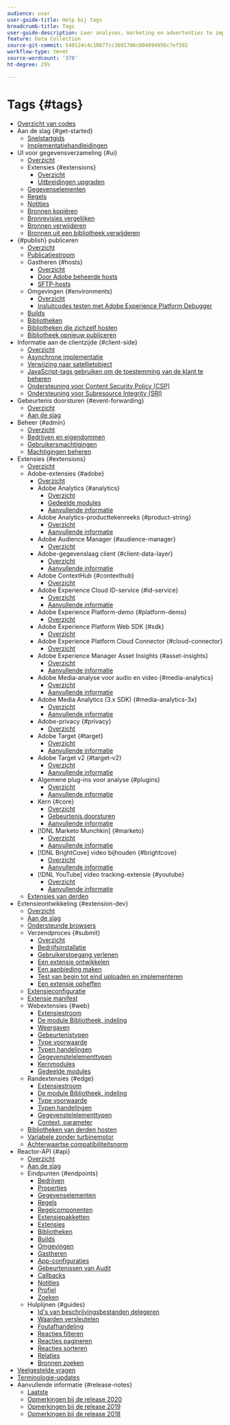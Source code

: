 ```yaml
---
audience: user
user-guide-title: Help bij tags
breadcrumb-title: Tags
user-guide-description: Leer analyses, marketing en advertenties te implementeren en te beheren om de ervaring van klanten te verbeteren.
feature: Data Collection
source-git-commit: 549124c4c10677cc3691706c804894956c7ef592
workflow-type: tm+mt
source-wordcount: '378'
ht-degree: 25%

---
```



# Tags {#tags}

* [Overzicht van codes](./home.md)
* Aan de slag {#get-started}
   * [Snelstartgids](./quick-start/quick-start.md)
   * [Implementatiehandleidingen](./quick-start/implementation-guides.md)
* UI voor gegevensverzameling {#ui}
   * [Overzicht](./ui/managing-resources/overview.md)
   * Extensies {#extensions}
      * [Overzicht](./ui/managing-resources/extensions/overview.md)
      * [Uitbreidingen upgraden](./ui/managing-resources/extensions/extension-upgrade.md)
   * [Gegevenselementen](./ui/managing-resources/data-elements.md)
   * [Regels](./ui/managing-resources/rules.md)
   * [Notities](./ui/managing-resources/notes.md)
   * [Bronnen kopiëren](./ui/managing-resources/copying-resources.md)
   * [Bronrevisies vergelijken](./ui/managing-resources/compare-resource-revisions.md)
   * [Bronnen verwijderen](./ui/managing-resources/delete-resources.md)
   * [Bronnen uit een bibliotheek verwijderen](./ui/managing-resources/remove-resources-from-library.md)
* {#publish} publiceren
   * [Overzicht](./ui/publishing/overview.md)
   * [Publicatiestroom](./ui/publishing/publishing-flow.md)
   * Gastheren {#hosts}
      * [Overzicht](./ui/publishing/hosts/hosts-overview.md)
      * [Door Adobe beheerde hosts](./ui/publishing/hosts/managed-by-adobe-host.md)
      * [SFTP-hosts](./ui/publishing/hosts/sftp-host.md)
   * Omgevingen {#environments}
      * [Overzicht](./ui/publishing/environments.md)
      * [Insluitcodes testen met Adobe Experience Platform Debugger](./ui/publishing/embed-code-testing.md)
   * [Builds](./ui/publishing/builds.md)
   * [Bibliotheken](./ui/publishing/libraries.md)
   * [Bibliotheken die zichzelf hosten](./ui/publishing/hosts/self-hosting-libraries.md)
   * [Bibliotheek opnieuw publiceren](./ui/publishing/republish.md)
* Informatie aan de clientzijde {#client-side}
   * [Overzicht](./ui/client-side/overview.md)
   * [Asynchrone implementatie](./ui/client-side/asynchronous-deployment.md)
   * [Verwijzing naar satellietobject](./ui/client-side/satellite-object.md)
   * [JavaScript-tags gebruiken om de toestemming van de klant te beheren](./ui/client-side/consent.md)
   * [Ondersteuning voor Content Security Policy (CSP)](./ui/client-side/content-security-policy.md)
   * [Ondersteuning voor Subresource Integrity (SRI)](./ui/client-side/sri.md)
* Gebeurtenis doorsturen {#event-forwarding}
   * [Overzicht](./ui/event-forwarding/overview.md)
   * [Aan de slag](./ui/event-forwarding/getting-started.md)
* Beheer {#admin}
   * [Overzicht](./ui/administration/overview.md)
   * [Bedrijven en eigendommen](./ui/administration/companies-and-properties.md)
   * [Gebruikersmachtigingen](./ui/administration/user-permissions.md)
   * [Machtigingen beheren](./ui/administration/manage-permissions.md)
* Extensies {#extensions}
   * [Overzicht](./extensions/overview.md)
   * Adobe-extensies {#adobe}
      * [Overzicht](./extensions/web/overview.md)
      * Adobe Analytics {#analytics}
         * [Overzicht](./extensions/web/analytics/overview.md)
         * [Gedeelde modules](./extensions/web/analytics/shared-modules.md)
         * [Aanvullende informatie](./extensions/web/analytics/release-notes.md)
      * Adobe Analytics-producttekenreeks {#product-string}
         * [Overzicht](./extensions/web/product-string/overview.md)
         * [Aanvullende informatie](./extensions/web/product-string/release-notes.md)
      * Adobe Audience Manager {#audience-manager}
         * [Overzicht](./extensions/web/audience-manager/overview.md)
      * Adobe-gegevenslaag client {#client-data-layer}
         * [Overzicht](./extensions/web/client-data-layer/overview.md)
         * [Aanvullende informatie](./extensions/web/client-data-layer/release-notes.md)
      * Adobe ContextHub {#contexthub}
         * [Overzicht](./extensions/web/contexthub/overview.md)
      * Adobe Experience Cloud ID-service {#id-service}
         * [Overzicht](./extensions/web/id-service/overview.md)
         * [Aanvullende informatie](./extensions/web/id-service/release-notes.md)
      * Adobe Experience Platform-demo {#platform-demo}
         * [Overzicht](./extensions/web/platform-demo/overview.md)
      * Adobe Experience Platform Web SDK {#sdk}
         * [Overzicht](./extensions/web/sdk/overview.md)
      * Adobe Experience Platform Cloud Connector {#cloud-connector}
         * [Overzicht](./extensions/web/cloud-connector/overview.md)
      * Adobe Experience Manager Asset Insights {#asset-insights}
         * [Overzicht](./extensions/web/asset-insights/overview.md)
         * [Aanvullende informatie](./extensions/web/asset-insights/release-notes.md)
      * Adobe Media-analyse voor audio en video {#media-analytics}
         * [Overzicht](./extensions/web/media-analytics/overview.md)
         * [Aanvullende informatie](./extensions/web/media-analytics/release-notes.md)
      * Adobe Media Analytics (3.x SDK) {#media-analytics-3x}
         * [Overzicht](./extensions/web/media-analytics-3x/overview.md)
         * [Aanvullende informatie](./extensions/web/media-analytics-3x/release-notes.md)
      * Adobe-privacy {#privacy}
         * [Overzicht](./extensions/web/privacy/overview.md)
      * Adobe Target {#target}
         * [Overzicht](./extensions/web/target/overview.md)
         * [Aanvullende informatie](./extensions/web/target/release-notes.md)
      * Adobe Target v2 {#target-v2}
         * [Overzicht](./extensions/web/target-v2/overview.md)
         * [Aanvullende informatie](./extensions/web/target-v2/release-notes.md)
      * Algemene plug-ins voor analyse {#plugins}
         * [Overzicht](./extensions/web/plugins/overview.md)
         * [Aanvullende informatie](./extensions/web/plugins/release-notes.md)
      * Kern {#core}
         * [Overzicht](./extensions/web/core/overview.md)
         * [Gebeurtenis doorsturen](./extensions/web/core/event-forwarding.md)
         * [Aanvullende informatie](./extensions/web/core/release-notes.md)
      * [!DNL Marketo Munchkin] {#marketo}
         * [Overzicht](./extensions/web/marketo/overview.md)
         * [Aanvullende informatie](./extensions/web/marketo/release-notes.md)
      * [!DNL BrightCove] video bijhouden  {#brightcove}
         * [Overzicht](./extensions/web/brightcove/overview.md)
         * [Aanvullende informatie](./extensions/web/brightcove/release-notes.md)
      * [!DNL YouTube] video tracking-extensie  {#youtube}
         * [Overzicht](./extensions/web/youtube/overview.md)
         * [Aanvullende informatie](./extensions/web/youtube/release-notes.md)
   * [Extensies van derden](./extensions/3rd-party-extensions.md)
* Extensieontwikkeling {#extension-dev}
   * [Overzicht](./extension-dev/overview.md)
   * [Aan de slag](./extension-dev/getting-started.md)
   * [Ondersteunde browsers](./extension-dev/browsers.md)
   * Verzendproces {#submit}
      * [Overzicht](./extension-dev/submit/overview.md)
      * [Bedrijfsinstallatie](./extension-dev/submit/setup.md)
      * [Gebruikerstoegang verlenen](./extension-dev/submit/access.md)
      * [Een extensie ontwikkelen](./extension-dev/submit/develop.md)
      * [Een aanbieding maken](./extension-dev/submit/create-listing.md)
      * [Test van begin tot eind uploaden en implementeren](./extension-dev/submit/upload-and-test.md)
      * [Een extensie opheffen](./extension-dev/submit/release.md)
   * [Extensieconfiguratie](./extension-dev/configuration.md)
   * [Extensie manifest](./extension-dev/manifest.md)
   * Webextensies {#web}
      * [Extensiestroom](./extension-dev/web/flow.md)
      * [De module Bibliotheek, indeling](./extension-dev/web/format.md)
      * [Weergaven](./extension-dev/web/views.md)
      * [Gebeurtenistypen](./extension-dev/web/event-types.md)
      * [Type voorwaarde](./extension-dev/web/condition-types.md)
      * [Typen handelingen](./extension-dev/web/action-types.md)
      * [Gegevenstelelementtypen](./extension-dev/web/data-element-types.md)
      * [Kernmodules](./extension-dev/web/core.md)
      * [Gedeelde modules](./extension-dev/web/shared.md)
   * Randextensies {#edge}
      * [Extensiestroom](./extension-dev/edge/flow.md)
      * [De module Bibliotheek, indeling](./extension-dev/edge/format.md)
      * [Type voorwaarde](./extension-dev/edge/condition-types.md)
      * [Typen handelingen](./extension-dev/edge/action-types.md)
      * [Gegevenstelelementtypen](./extension-dev/edge/data-element-types.md)
      * [Context, parameter](./extension-dev/edge/context.md)
   * [Bibliotheken van derden hosten](./extension-dev/third-party-libraries.md)
   * [Variabele zonder turbinemotor](./extension-dev/turbine.md)
   * [Achterwaartse compatibiliteitsnorm](./extension-dev/backwards-compatibility.md)
* Reactor-API {#api}
   * [Overzicht](./api/overview.md)
   * [Aan de slag](./api/getting-started.md)
   * Eindpunten {#endpoints}
      * [Bedrijven](./api/endpoints/companies.md)
      * [Properties](./api/endpoints/properties.md)
      * [Gegevenselementen](./api/endpoints/data-elements.md)
      * [Regels](./api/endpoints/rules.md)
      * [Regelcomponenten](./api/endpoints/rule-components.md)
      * [Extensiepakketten](./api/endpoints/extension-packages.md)
      * [Extensies](./api/endpoints/extensions.md)
      * [Bibliotheken](./api/endpoints/libraries.md)
      * [Builds](./api/endpoints/builds.md)
      * [Omgevingen](./api/endpoints/environments.md)
      * [Gastheren](./api/endpoints/hosts.md)
      * [App-configuraties](./api/endpoints/app-configurations.md)
      * [Gebeurtenissen van Audit](./api/endpoints/audit-events.md)
      * [Callbacks](./api/endpoints/callbacks.md)
      * [Notities](./api/endpoints/notes.md)
      * [Profiel](./api/endpoints/profile.md)
      * [Zoeken](./api/endpoints/search.md)
   * Hulplijnen {#guides}
      * [Id&#39;s van beschrijvingsbestanden delegeren](./api/guides/delegate-descriptor-ids.md)
      * [Waarden versleutelen](./api/guides/encrypting-values.md)
      * [Foutafhandeling](./api/guides/error-handling.md)
      * [Reacties filteren](./api/guides/filtering.md)
      * [Reacties pagineren](./api/guides/pagination.md)
      * [Reacties sorteren](./api/guides/sorting.md)
      * [Relaties](./api/guides/relationships.md)
      * [Bronnen zoeken](./api/guides/search.md)
* [Veelgestelde vragen](./faq.md)
* [Terminologie-updates](./term-updates.md)
* Aanvullende informatie {#release-notes}
   * [Laatste](./release-notes/current.md)
   * [Opmerkingen bij de release 2020](./release-notes/2020.md)
   * [Opmerkingen bij de release 2019](./release-notes/2019.md)
   * [Opmerkingen bij de release 2018](./release-notes/2018.md)
